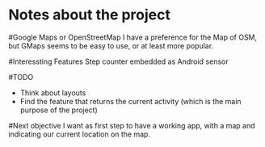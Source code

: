 Notes about the project
=======================

#Google Maps or OpenStreetMap
I have a preference for the Map of OSM, but GMaps seems to be easy to use, or
at least more popular.

#Interessting Features
Step counter embedded as Android sensor

#TODO
- Think about layouts
- Find the feature that returns the current activity (which is the main
  purpose of the project)

#Next objective
I want as first step to have a working app, with a map and indicating our
current location on the map.

